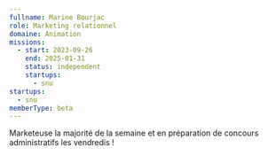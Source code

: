 ```yaml
---
fullname: Marine Bourjac
role: Marketing relationnel
domaine: Animation
missions:
  - start: 2023-09-26
    end: 2025-01-31
    status: independent
    startups:
      - snu
startups:
  - snu
memberType: beta
---
```

Marketeuse la majorité de la semaine et en préparation de concours administratifs les vendredis !